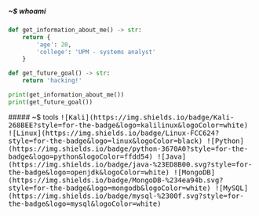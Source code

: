 ##### ~$ whoami





```python
def get_information_about_me() -> str:
    return {
        'age': 20,
        'college': 'UPM - systems analyst'
    }

def get_future_goal() -> str:
    return 'hacking!'

print(get_information_about_me())
print(get_future_goal())
```

<div style="display: inline_block">
  ##### ~$ tools
  <kbd> ![Kali](https://img.shields.io/badge/Kali-268BEE?style=for-the-badge&logo=kalilinux&logoColor=white) </kbd>
  <kbd> ![Linux](https://img.shields.io/badge/Linux-FCC624?style=for-the-badge&logo=linux&logoColor=black) </kbd>
  <kbd> ![Python](https://img.shields.io/badge/python-3670A0?style=for-the-badge&logo=python&logoColor=ffdd54) </kbd>
  <kbd> ![Java](https://img.shields.io/badge/java-%23ED8B00.svg?style=for-the-badge&logo=openjdk&logoColor=white) </kbd>
  <kbd> ![MongoDB](https://img.shields.io/badge/MongoDB-%234ea94b.svg?style=for-the-badge&logo=mongodb&logoColor=white) </kbd>
  <kbd> ![MySQL](https://img.shields.io/badge/mysql-%2300f.svg?style=for-the-badge&logo=mysql&logoColor=white) </kbd>
</div>
  
<br>
